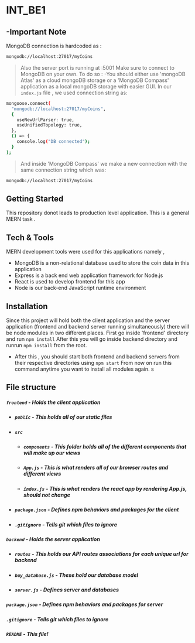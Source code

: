 # INT_BE1

## -Important Note

MongoDB connection is hardcoded as :

```sh
mongodb://localhost:27017/myCoins
```

> Also the server port is running at :5001
> Make sure to connect to MongoDB on your own. To do so :
> -You should either use 'mongoDB Atlas' as a cloud mongoDB storage or a 'MongoDB Compass' application as a local mongoDB storage with easier GUI. In our `index.js` file , we used connection string as:

```sh
mongoose.connect(
  "mongodb://localhost:27017/myCoins",
  {
    useNewUrlParser: true,
    useUnifiedTopology: true,
  },
  () => {
    console.log("DB connected");
  }
);
```

> And inside 'MongoDB Compass' we make a new connection with the same connection string which was:

```sh
mongodb://localhost:27017/myCoins
```

## Getting Started

This repository donot leads to production level application. This is a general MERN task .

## Tech & Tools

MERN development tools were used for this applications
namely ,

- MongoDB is a non-relational database used to store the coin data in this application
- Express is a back end web application framework for Node.js
- React is used to develop frontend for this app
- Node is our back-end JavaScript runtime environment

## Installation

Since this project will hold both the client application and the server application (frontend and backend server running simultaneously) there will be node modules in two different places. First go inside 'frontend' directory and run `npm install`
After this you will go inside backend directory and runrun `npm install` from the root.

- After this , you should start both frontend and backend servers from their respective directories using `npm start`
  From now on run this command anytime you want to install all modules again. s

## File structure

##### `frontend` - Holds the client application

- ##### `public` - This holds all of our static files
- ##### `src`
  - ##### `components` - This folder holds all of the different components that will make up our views
  - ##### `App.js` - This is what renders all of our browser routes and different views
  - ##### `index.js` - This is what renders the react app by rendering App.js, should not change
- ##### `package.json` - Defines npm behaviors and packages for the client
- ##### `.gitignore` - Tells git which files to ignore

##### `backend` - Holds the server application

- ##### `routes` - This holds our API routes associations for each unique url for backend
- ##### `buy_database.js` - These hold our database model
- ##### `server.js` - Defines server and databases

##### `package.json` - Defines npm behaviors and packages for server

##### `.gitignore` - Tells git which files to ignore

##### `README` - This file!
